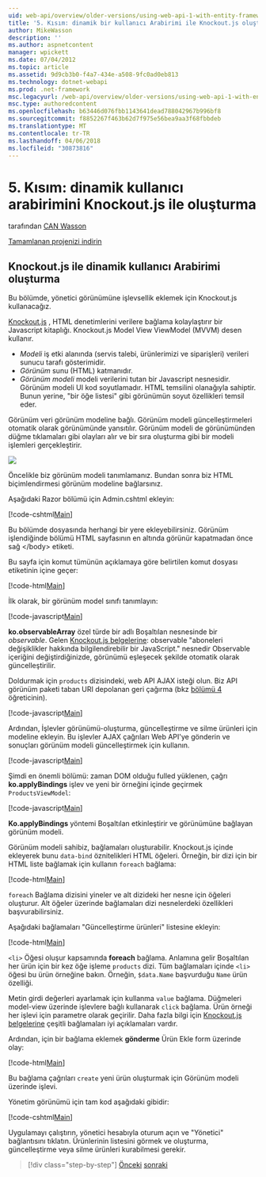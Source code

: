 ```yaml
---
uid: web-api/overview/older-versions/using-web-api-1-with-entity-framework-5/using-web-api-with-entity-framework-part-5
title: '5. Kısım: dinamik bir kullanıcı Arabirimi ile Knockout.js oluşturma | Microsoft Docs'
author: MikeWasson
description: ''
ms.author: aspnetcontent
manager: wpickett
ms.date: 07/04/2012
ms.topic: article
ms.assetid: 9d9cb3b0-f4a7-434e-a508-9fc0ad0eb813
ms.technology: dotnet-webapi
ms.prod: .net-framework
msc.legacyurl: /web-api/overview/older-versions/using-web-api-1-with-entity-framework-5/using-web-api-with-entity-framework-part-5
msc.type: authoredcontent
ms.openlocfilehash: b63446d076fbb1143641dead788042967b996bf8
ms.sourcegitcommit: f8852267f463b62d7f975e56bea9aa3f68fbbdeb
ms.translationtype: MT
ms.contentlocale: tr-TR
ms.lasthandoff: 04/06/2018
ms.locfileid: "30873816"
---
```

<a name="part-5-creating-a-dynamic-ui-with-knockoutjs"></a>5. Kısım: dinamik kullanıcı arabirimini Knockout.js ile oluşturma
====================
tarafından [CAN Wasson](https://github.com/MikeWasson)

[Tamamlanan projenizi indirin](http://code.msdn.microsoft.com/ASP-NET-Web-API-with-afa30545)

## <a name="creating-a-dynamic-ui-with-knockoutjs"></a>Knockout.js ile dinamik kullanıcı Arabirimi oluşturma

Bu bölümde, yönetici görünümüne işlevsellik eklemek için Knockout.js kullanacağız.

[Knockout.js](http://knockoutjs.com/) , HTML denetimlerini verilere bağlama kolaylaştırır bir Javascript kitaplığı. Knockout.js Model View ViewModel (MVVM) desen kullanır.

- *Modeli* iş etki alanında (servis talebi, ürünlerimizi ve siparişleri) verileri sunucu tarafı gösterimidir.
- *Görünüm* sunu (HTML) katmanıdır.
- *Görünüm modeli* modeli verilerini tutan bir Javascript nesnesidir. Görünüm modeli UI kod soyutlamadır. HTML temsilini olanağıyla sahiptir. Bunun yerine, "bir öğe listesi" gibi görünümün soyut özellikleri temsil eder.

Görünüm veri görünüm modeline bağlı. Görünüm modeli güncelleştirmeleri otomatik olarak görünümünde yansıtılır. Görünüm modeli de görünümünden düğme tıklamaları gibi olayları alır ve bir sıra oluşturma gibi bir modeli işlemleri gerçekleştirir.

![](using-web-api-with-entity-framework-part-5/_static/image1.png)

Öncelikle biz görünüm modeli tanımlamanız. Bundan sonra biz HTML biçimlendirmesi görünüm modeline bağlarsınız.

Aşağıdaki Razor bölümü için Admin.cshtml ekleyin:

[!code-cshtml[Main](using-web-api-with-entity-framework-part-5/samples/sample1.cshtml)]

Bu bölümde dosyasında herhangi bir yere ekleyebilirsiniz. Görünüm işlendiğinde bölümü HTML sayfasının en altında görünür kapatmadan önce sağ &lt;/body&gt; etiketi.

Bu sayfa için komut tümünün açıklamaya göre belirtilen komut dosyası etiketinin içine geçer:

[!code-html[Main](using-web-api-with-entity-framework-part-5/samples/sample2.html)]

İlk olarak, bir görünüm model sınıfı tanımlayın:

[!code-javascript[Main](using-web-api-with-entity-framework-part-5/samples/sample3.js)]

**ko.observableArray** özel türde bir adlı Boşaltılan nesnesinde bir *observable*. Gelen [Knockout.js belgelerine](http://knockoutjs.com/documentation/observables.html): observable "aboneleri değişiklikler hakkında bilgilendirebilir bir JavaScript." nesnedir Observable içeriğini değiştirdiğinizde, görünümü eşleşecek şekilde otomatik olarak güncelleştirilir.

Doldurmak için `products` dizisindeki, web API AJAX isteği olun. Biz API görünüm paketi taban URI depolanan geri çağırma (bkz [bölümü 4](using-web-api-with-entity-framework-part-4.md) öğreticinin).

[!code-javascript[Main](using-web-api-with-entity-framework-part-5/samples/sample4.js?highlight=5)]

Ardından, İşlevler görünümü-oluşturma, güncelleştirme ve silme ürünleri için modeline ekleyin. Bu işlevler AJAX çağrıları Web API'ye gönderin ve sonuçları görünüm modeli güncelleştirmek için kullanın.

[!code-javascript[Main](using-web-api-with-entity-framework-part-5/samples/sample5.js?highlight=7)]

Şimdi en önemli bölümü: zaman DOM olduğu fulled yüklenen, çağrı **ko.applyBindings** işlev ve yeni bir örneğini içinde geçirmek `ProductsViewModel`:

[!code-javascript[Main](using-web-api-with-entity-framework-part-5/samples/sample6.js)]

**Ko.applyBindings** yöntemi Boşaltılan etkinleştirir ve görünümüne bağlayan görünüm modeli.

Görünüm modeli sahibiz, bağlamaları oluşturabilir. Knockout.js içinde ekleyerek bunu `data-bind` öznitelikleri HTML öğeleri. Örneğin, bir dizi için bir HTML liste bağlamak için kullanın `foreach` bağlama:

[!code-html[Main](using-web-api-with-entity-framework-part-5/samples/sample7.html?highlight=1)]

`foreach` Bağlama dizisini yineler ve alt dizideki her nesne için öğeleri oluşturur. Alt öğeler üzerinde bağlamaları dizi nesnelerdeki özellikleri başvurabilirsiniz.

Aşağıdaki bağlamaları "Güncelleştirme ürünleri" listesine ekleyin:

[!code-html[Main](using-web-api-with-entity-framework-part-5/samples/sample8.html)]

`<li>` Öğesi oluşur kapsamında **foreach** bağlama. Anlamına gelir Boşaltılan her ürün için bir kez öğe işleme `products` dizi. Tüm bağlamaları içinde `<li>` öğesi bu ürün örneğine bakın. Örneğin, `$data.Name` başvurduğu `Name` ürün özelliği.

Metin girdi değerleri ayarlamak için kullanma `value` bağlama. Düğmeleri model-view üzerinde işlevlere bağlı kullanarak `click` bağlama. Ürün örneği her işlevi için parametre olarak geçirilir. Daha fazla bilgi için [Knockout.js belgelerine](http://knockoutjs.com/documentation/observables.html) çeşitli bağlamaları iyi açıklamaları vardır.

Ardından, için bir bağlama eklemek **gönderme** Ürün Ekle form üzerinde olay:

[!code-html[Main](using-web-api-with-entity-framework-part-5/samples/sample9.html)]

Bu bağlama çağrıları `create` yeni ürün oluşturmak için Görünüm modeli üzerinde işlevi.

Yönetim görünümü için tam kod aşağıdaki gibidir:

[!code-cshtml[Main](using-web-api-with-entity-framework-part-5/samples/sample10.cshtml)]

Uygulamayı çalıştırın, yönetici hesabıyla oturum açın ve "Yönetici" bağlantısını tıklatın. Ürünlerinin listesini görmek ve oluşturma, güncelleştirme veya silme ürünleri kurabilmesi gerekir.

> [!div class="step-by-step"]
> [Önceki](using-web-api-with-entity-framework-part-4.md)
> [sonraki](using-web-api-with-entity-framework-part-6.md)
